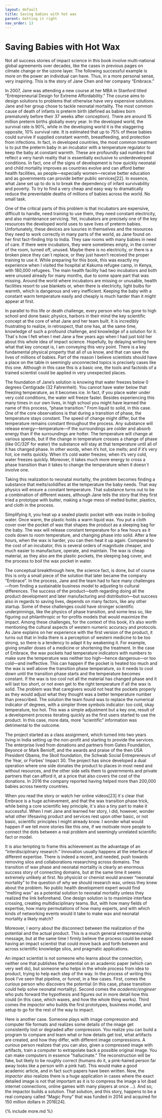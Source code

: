 ```yaml
---
layout: default
title: Saving babies with hot wax
parent: Getting it right
nav_order: 13
---
```


# Saving Babies with Hot Wax

Not all success stories of impact science in this book involve
multi-national global agreements over decades, like the cases in
previous pages on climate change or the ozone layer. The following
successful example is more on the power an individual can have. Thus, in
a more personal sense, very inspiring. This is the story of Jane Chen
and her company “Embrace.”

In 2007, Jane was attending a new course at her MBA in Stanford titled
“Entrepreneurial Design for Extreme Affordability.” The course aims to
design solutions to problems that otherwise have very expensive
solutions. Jane and her group chose to tackle neonatal mortality. The
most common cause of death of infants is preterm birth (defined as
babies born prematurely before their 37 weeks after conception). There
are around 15 million preterm births globally every year. In the
developed world, the survival rate is 90%, while in the developing world
it is the staggering opposite, 10% survival rate. It is estimated that
up to 75% of these babies could survive if supplied constant warmth,
breastfeeding, and protection from infections. In fact, in developed
countries, the most common treatment is to put the preterm baby in an
incubator with a temperature regulator to keep the baby at constant
warmth. These are profoundly sad numbers that reflect a very harsh
reality that is essentially exclusive to underdeveloped conditions. In
fact, one of the signs of development is how quickly neonatal and child
mortality improves as countries evolve and can afford better health
facilities, as people—especially women—receive better education and as
governments can provide better public services[22]. In essence, what
Jane set up to do is to break the dependency of infant survivability and
poverty. To try to find a very cheap and easy way to dramatically reduce
the preventable deaths of millions of babies across the world. No small
task.

One of the critical parts of this problem is that incubators are
expensive, difficult to handle, need training to use them, they need
constant electricity, and also maintenance servicing. Yet, incubators
are precisely one of the key resources the developed world uses to save
lives of preterm babies. Unfortunately, these devices are luxuries in
themselves and the resources they need to work correctly in many parts
of the world, as Jane found on her first fact-finding trip to India.
They saw rooms with many babies in need of care. If there were
incubators, they were sometimes empty, in the corner of the room, turned
off, unused. Maybe there is no electricity, or there is a broken piece
they can´t replace, or they just haven’t received the proper training to
use it. While preparing for this book, this was exactly my experience
when I visited the hospital at Kakuma refugee camp, in Kenya, with
180,000 refugees. The main health facility had two incubators and both
were unused already for many months, due to some spare part that was
missing. Around the world where incubators are missing or unusable,
health facilities resort to use blankets or, when there is electricity,
light bulbs for warmth, which is dangerous and very inefficient. Keeping
the baby with a constant warm temperature easily and cheaply is much
harder than it might appear at first.

In parallel to this life or death challenge, every person who has gone
to high school and done basic physics, harbors in their mind the key
scientific concept at the core of what Jane and her team built. It is
incredibly frustrating to realize, in retrospect, that one has, at the
same time, knowledge of such a profound challenge, and knowledge of a
solution for it. That´s how I felt when I met Jane a few years ago when
I had just told her about this whole idea of impact science. Hopefully,
by delaying writing here what that key concept is, I am conveying this
very point. There is a key fundamental physical property that all of us
know, and that can save the lives of millions of babies. Part of the
reason I believe scientists should have a place on the table in
seemingly unconnected topics is precisely cases like this one. Although
in this case this is a basic one, the tools and factoids of a trained
scientist could be applied in very unexpected places.

The foundation of Jane’s solution is knowing that water freezes below 0
degrees Centigrade (32 Fahrenheit). You cannot have water below that
freezing temperature, as it becomes ice. In fact, if you place water
under very cold conditions, the water will freeze faster. Besides
experiencing this many times in our own lives, in high school you might
have learned the name of this process, “phase transition.” From liquid
to solid, in this case. One of the core observations is that during a
transition of phase, the temperature stays constant. The speed of change
might differ, but the temperature remains constant throughout the
process. Any substance will release energy—temperature—if the
surroundings are colder and absorb energy than if the surroundings are
hotter. The temperature will change at various speeds, but if the change
in temperature crosses a change of phase (like 0C/32F for water) the
substance will stay at that temperature until all of it has changed
phase. In other words, when it’s hot, ice melts; and if it’s very hot,
ice melts quickly. When it’s cold water freezes; when it’s very cold,
water freezes quickly. Moreover, it takes much more energy to cross a
phase transition than it takes to change the temperature when it doesn´t
involve one.

Taking this realization to neonatal mortality, the problem becomes
finding a substance that melts/solidifies at the temperature the baby
needs. That way physics will ensure a constant temperature. That
substance turns out to be a combination of different waxes, although
Jane tells the story that they first tried a prototype with butter,
making a huge mess of melted butter, plastics, and cloth in the process.

Simplifying it, you heat up a sealed plastic pocket with wax inside in
boiling water. Once warm, the plastic holds a warm liquid wax. You put a
cloth cover over the pocket of wax that shapes the product as a sleeping
bag for the baby. The wax will release constant temperature for a few
hours as it cools down to room temperature, and changing phase into
solid. After a few hours, when the wax is harder, you can then heat it
up again. Compared to the cost of an incubator, this is several orders
of magnitude cheaper, and much easier to manufacture, operate, and
maintain. The wax is cheap material, as they also are the plastic
pockets, the sleeping bag cover, and the process to boil the wax pocket
in water.

The conceptual breakthrough here, the science fact, is done, but of
course this is only a small piece of the solution that later became the
company “Embrace”. In the process, Jane and the team had to face many
challenges—from finding a sustainable business model to adjusting to
cultural differences. The success of the product—both regarding doing
all the product development and later manufacturing and distribution—but
success also in regards to saving lives, depends on many factors, like
any other startup. Some of these challenges could have stronger
scientific underpinnings, like the physics of phase transition, and some
less so, like figuring out philanthropic or for-profits models that
would maximize the impact. Among these challenges, for the context of
this book, it’s also worth mentioning the cultural aspects of western
numeric accuracy and protocols. As Jane explains on her experience with
the first version of the product, it turns out that in India there is a
perception of western medicine to be too strong, so there is a tendency
to adapt it by weakening it. For example, giving smaller doses of a
medicine or shortening the treatment. In the case of Embrace, the wax
pockets had temperature indicators with numbers to make sure the
temperature was neither too high—hence dangerous—or too cold—and
ineffective. This can happen if the pocket is heated too much and the
wax is well above the transition phase temperature, so it needs to cool
down until the transition phase starts and the temperature becomes
constant. If the wax is too cool not all the material has changed phase
and it will last too short, or not even get to the right temperature if
all the wax is solid. The problem was that caregivers would not heat the
pockets properly as they would adjust what they thought was a better
temperature number than prescribed. The solution the team found was to
replace the numerical indicator of degrees, with a simpler three symbols
indicator: too cold, okay temperature, too hot. This was a simple
adjustment but a key one, result of a development process iterating
quickly as the first users started to use the product. In this case,
more data, more “scientific” information was detrimental to the outcome.

The project started as a class assignment, which turned into two years
living in India setting up the non-profit and starting to provide the
services. The enterprise lived from donations and partners from Gates
Foundation, Beyoncé or Mark Benioff, and the awards and praise of the
then USA President Obama, the Skoll foundation, the Schwab Social
Entrepreneurs of the Year, or Forbes' Impact 30. The project has since
developed a dual operation where one side donates the product to places
in most need and without resources, and the other side sells them to
governments and private partners that can afford it, at a price that
also covers the cost of the donations. In 2016 the company reported
having helped more than 200,000 babies across twenty countries.

When you read the story or watch her online videos[23] it´s clear that
Embrace is a huge achievement, and that the wax transition phase trick,
while being a core scientific key principle, it´s also a tiny part to
make it successful. When I met Jane and learned her story, I did,
however, wonder what other lifesaving product and services rest upon
other basic, or not basic, scientific principles I might already know. I
wonder what would happen if we tell more stories like this one, if we
motivate more people to connect the dots between a real problem and
seemingly unrelated scientific fact or model.

It is also tempting to frame this achievement as the advantage of an
“interdisciplinary research.” Innovation usually happens at the
interface of different expertise. There is indeed a recent, and needed,
push towards removing silos and collaborations researching across
domains. The transition of wax phase and neonatal mortality is clearly
an enormous success story of connecting domains, but at the same time it
seems extremely unlikely at first. No physicist or chemist would answer
“neonatal mortality” to the question of why we should research wax,
unless they knew about the problem. No public health development expert
would find “melting wax” as a potential solution to neonatal mortality
unless they realized the link beforehand. One design solution is to
maximize interface crossing, creating multidisciplinary teams. But, with
how many fields of expertise, how many permutations of how many experts,
and with which kinds of networking events would it take to make wax and
neonatal mortality a likely match?

Moreover, I worry about the disconnect between the realization of the
potential and the actual product. This is a much general
entrepreneurship message, but at the same time I firmly believe the
process could be eased having an impact scientist that could move back
and forth between and across scientific knowledge silos, and pragmatic
applications.

An impact scientist is not someone who learns about the connection,
neither one that publishes the potential on an academic paper (which can
very well do), but someone who helps in the whole process from idea to
product, trying to help each step of the way. In the process of writing
this book I’ve seen that pipeline, or funnel, in a few cases. First,
comes the *curious* person who discovers the potential (in this case,
phase transition could help solve neonatal mortality). Second comes the
*academic/engineer* who puts forward the hypothesis and figures out in
more detail how this could (in this case, which waxes, and how the whole
thing works). Third comes the *impactor* who builds the first
prototypes, business model, and setup to go for the rest of the way to
impact.

Here is another case. Someone plays with image compression and computer
file formats and realizes some details of the image get consistently
lost or degraded after compression. You realize you can build a program
to compare and learn what or how details get lost, what artifacts are
created, and how they differ, with different image compressions. A
*curious* person realizes that you can also, given a compressed image
with artifacts, train a computer to extrapolate back a possible original
image. You can make computers in essence "hallucinate." The
reconstruction will be fake, but likely to be roughly correct (humans do
it, a pink-haired person far away looks like a person with a pink hat).
This would make a good academic article, and in fact such papers have
been written. Now, the *impactor* also realizes there is a huge
application in cases where the exact detailed image is not that
important as it is to compress the image a lot (bad internet
connections, online games with many players at once …). And so, the
impactor builds a solution. That solution, and this story, happens to be
a real company called “Magic Pony” that was funded in 2014 and acquired
for 150 million dollars in 2016[24].

{% include more.md %}
